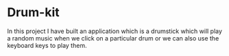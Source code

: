 # Drum-kit
In this project I have built an application which is a drumstick which will play a random music when we click on a particular drum or we can also use the keyboard keys to play them.
